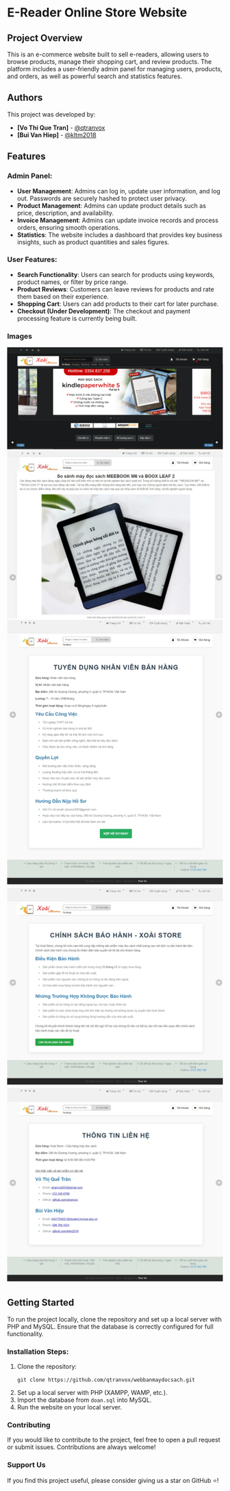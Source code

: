 # E-Reader Online Store Website

## Project Overview
This is an e-commerce website built to sell e-readers, allowing users to browse products, manage their shopping cart, and review products. The platform includes a user-friendly admin panel for managing users, products, and orders, as well as powerful search and statistics features. 

## Authors
This project was developed by:
- **[Vo Thi Que Tran]** - [@qtranvox](https://github.com/qtranvox) 
- **[Bui Van Hiep]** - [@kltm2018](https://github.com/kltm2018)

## Features

### Admin Panel:
- **User Management**: Admins can log in, update user information, and log out. Passwords are securely hashed to protect user privacy.
- **Product Management**: Admins can update product details such as price, description, and availability.
- **Invoice Management**: Admins can update invoice records and process orders, ensuring smooth operations.
- **Statistics**: The website includes a dashboard that provides key business insights, such as product quantities and sales figures.

### User Features:
- **Search Functionality**: Users can search for products using keywords, product names, or filter by price range.
- **Product Reviews**: Customers can leave reviews for products and rate them based on their experience.
- **Shopping Cart**: Users can add products to their cart for later purchase.
- **Checkout (Under Development)**: The checkout and payment processing feature is currently being built.

### Images

![Homepage](img/interface/homepage.png)
![News](img/interface/news.jpeg)
![Recruitment](img/interface/recruitment.jpeg)
![Guarantee](img/interface/guarantee.jpeg)
![Contact](img/interface/contact.jpeg)


## Getting Started
To run the project locally, clone the repository and set up a local server with PHP and MySQL. Ensure that the database is correctly configured for full functionality.

### Installation Steps:
1. Clone the repository:
   ```
   git clone https://github.com/qtranvox/webbanmaydocsach.git
2. Set up a local server with PHP (XAMPP, WAMP, etc.).
3. Import the database from `doan.sql` into MySQL.
4. Run the website on your local server.

### Contributing
If you would like to contribute to the project, feel free to open a pull request or submit issues. Contributions are always welcome!

### Support Us
If you find this project useful, please consider giving us a star on GitHub ⭐!